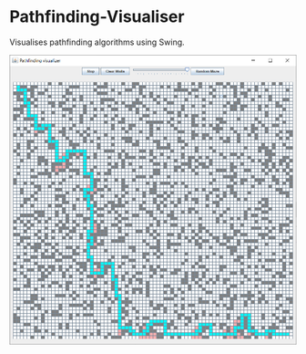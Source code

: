 # Pathfinding-Visualiser

Visualises pathfinding algorithms using Swing.

![A screenshot of the frontend](https://github.com/MarkLee7916/Pathfinding-Visualiser/blob/master/image.png)
